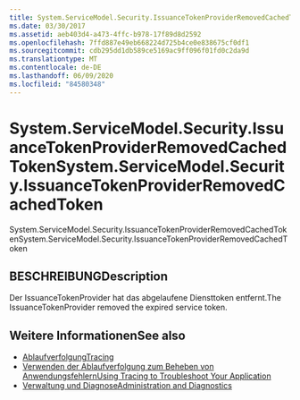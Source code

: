 ```yaml
---
title: System.ServiceModel.Security.IssuanceTokenProviderRemovedCachedToken
ms.date: 03/30/2017
ms.assetid: aeb403d4-a473-4ffc-b978-17f89d8d2592
ms.openlocfilehash: 7ffd887e49eb668224d725b4ce0e838675cf0df1
ms.sourcegitcommit: cdb295dd1db589ce5169ac9ff096f01fd0c2da9d
ms.translationtype: MT
ms.contentlocale: de-DE
ms.lasthandoff: 06/09/2020
ms.locfileid: "84580348"
---
```

# <a name="systemservicemodelsecurityissuancetokenproviderremovedcachedtoken"></a><span data-ttu-id="577a2-102">System.ServiceModel.Security.IssuanceTokenProviderRemovedCachedToken</span><span class="sxs-lookup"><span data-stu-id="577a2-102">System.ServiceModel.Security.IssuanceTokenProviderRemovedCachedToken</span></span>
<span data-ttu-id="577a2-103">System.ServiceModel.Security.IssuanceTokenProviderRemovedCachedToken</span><span class="sxs-lookup"><span data-stu-id="577a2-103">System.ServiceModel.Security.IssuanceTokenProviderRemovedCachedToken</span></span>  
  
## <a name="description"></a><span data-ttu-id="577a2-104">BESCHREIBUNG</span><span class="sxs-lookup"><span data-stu-id="577a2-104">Description</span></span>  
 <span data-ttu-id="577a2-105">Der IssuanceTokenProvider hat das abgelaufene Diensttoken entfernt.</span><span class="sxs-lookup"><span data-stu-id="577a2-105">The IssuanceTokenProvider removed the expired service token.</span></span>  
  
## <a name="see-also"></a><span data-ttu-id="577a2-106">Weitere Informationen</span><span class="sxs-lookup"><span data-stu-id="577a2-106">See also</span></span>

- [<span data-ttu-id="577a2-107">Ablaufverfolgung</span><span class="sxs-lookup"><span data-stu-id="577a2-107">Tracing</span></span>](index.md)
- [<span data-ttu-id="577a2-108">Verwenden der Ablaufverfolgung zum Beheben von Anwendungsfehlern</span><span class="sxs-lookup"><span data-stu-id="577a2-108">Using Tracing to Troubleshoot Your Application</span></span>](using-tracing-to-troubleshoot-your-application.md)
- [<span data-ttu-id="577a2-109">Verwaltung und Diagnose</span><span class="sxs-lookup"><span data-stu-id="577a2-109">Administration and Diagnostics</span></span>](../index.md)

